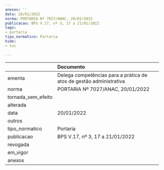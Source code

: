 ```yaml
---
anexos: ''
data: 20/01/2022
norma: PORTARIA Nº 7027/ANAC, 20/01/2022
publicacao: BPS V.17, nº 3, 17 a 21/01/2022
tags:
- portaria
tipo_normatico: Portaria
hide: 
- toc 
 
---
```


|                    | Documento                                                           |
|:-------------------|:--------------------------------------------------------------------|
| ementa             | Delega competências para a prática de atos de gestão administrativa |
| norma              | PORTARIA Nº 7027/ANAC, 20/01/2022                                   |
| tornada_sem_efeito |                                                                     |
| alterada           |                                                                     |
| data               | 20/01/2022                                                          |
| outros             |                                                                     |
| tipo_normatico     | Portaria                                                            |
| publicacao         | BPS V.17, nº 3, 17 a 21/01/2022                                     |
| revogada           |                                                                     |
| em_vigor           |                                                                     |
| anexos             |                                                                     |